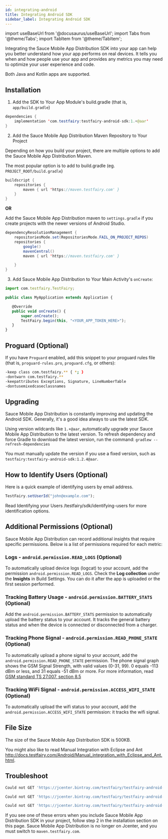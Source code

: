 ```yaml
---
id: integrating-android
title: Integrating Android SDK
sidebar_label: Integrating Android SDK
---
```


import useBaseUrl from '@docusaurus/useBaseUrl';
import Tabs from '@theme/Tabs';
import TabItem from '@theme/TabItem';

Integrating the Sauce Mobile App Distribution SDK into your app can help you better understand how your app performs on real devices. It tells you when and how people use your app and provides any metrics you may need to optimize your user experience and code.

Both Java and Kotlin apps are supported.

## Installation

1. Add the SDK to Your App Module's build.gradle (that is, `app/build.gradle`)

```java
dependencies {
    implementation 'com.testfairy:testfairy-android-sdk:1.+@aar'
}
```

2. Add the Sauce Mobile App Distribution Maven Repository to Your Project

Depending on how you build your project, there are multiple options to add the Sauce Mobile App Distribution Maven.

The most popular option is to add to build.gradle (eg. `PROJECT_ROOT/build.gradle`)

```java
buildscript {
    repositories {
        maven { url 'https://maven.testfairy.com' }
    }
}
```

**OR**

Add the Sauce Mobile App Distribution maven to `settings.gradle` if you create projects with the newer versions of Android Studio.

```java
dependencyResolutionManagement {
    repositoriesMode.set(RepositoriesMode.FAIL_ON_PROJECT_REPOS)
    repositories {
        google()
        mavenCentral()
        maven { url 'https://maven.testfairy.com' }

    }
}
```

3. Add Sauce Mobile App Distribution to Your Main Activity's `onCreate`:

```js
import com.testfairy.TestFairy;

public class MyApplication extends Application {

   @Override
   public void onCreate() {
       super.onCreate();
       TestFairy.begin(this, "<YOUR_APP_TOKEN_HERE>");
   }
}
```

## Proguard (Optional)

If you have `Proguard` enabled, add this snippet to your proguard rules file (that is, `proguard-rules.pro`, `proguard.cfg`, or others):

```bash
-keep class com.testfairy.** { *; }
-dontwarn com.testfairy.**
-keepattributes Exceptions, Signature, LineNumberTable
-dontusemixedcaseclassnames
```

## Upgrading

Sauce Mobile App Distribution is constantly improving and updating the Android SDK. Generally, it's a good idea always to use the latest SDK.

Using version wildcards like `1.+@aar`, automatically upgrade your Sauce Mobile App Distribution to the latest version. To refresh dependency and force Gradle to download the latest version, run the command: `gradlew --refresh-dependencies`

You must manually update the version if you use a fixed version, such as `testfairy:testfairy-android-sdk:1.2.4@aar`.

## How to Identify Users (Optional)

Here is a quick example of identifying users by email address.

```js
TestFairy.setUserId("john@example.com");
```

Read Identifying your Users /testfairy/sdk/identifying-users for more identification options.

## Additional Permissions (Optional)

Sauce Mobile App Distribution can record additional insights that require specific permissions. Below is a list of permissions required for each metric:

### Logs - `android.permission.READ_LOGS` (Optional)

To automatically upload device logs (logcat) to your account, add the permission `android.permission.READ_LOGS`.
Check the **Log collection** under the **Insights** in Build Settings. You can do it after the app is uploaded or the first session performed.

### Tracking Battery Usage - `android.permission.BATTERY_STATS` (Optional)

Add the `android.permission.BATTERY_STATS` permission to automatically upload the battery status to your account.
It tracks the general battery status and when the device is connected or disconnected from a charger.

### Tracking Phone Signal - `android.permission.READ_PHONE_STATE` (Optional)

To automatically upload a phone signal to your account, add the `android.permission.READ_PHONE_STATE` permission.
The phone signal graph shows the GSM Signal Strength, with valid values (0-31, 99). 0 equals -113 dBm or less, and 31 equals -51 dBm or more. For more information, read [GSM standard TS 27.007, section 8.5](http://www.etsi.org/deliver/etsi_ts/127000_127099/127007/08.05.00_60/ts_127007v080500p.pdf)

### Tracking WiFi Signal - `android.permission.ACCESS_WIFI_STATE` (Optional)

To automatically upload the wifi status to your account, add the `android.permission.ACCESS_WIFI_STATE` permission: it tracks the wifi signal.

## File Size

The size of the Sauce Mobile App Distribution SDK is 500KB.

You might also like to read Manual Integration with Eclipse and Ant http://docs.testfairy.com/Android/Manual_integration_with_Eclipse_and_Ant.html.

## Troubleshoot

```bash
Could not GET 'https://jcenter.bintray.com/testfairy/testfairy-android-sdk/1.11.45/testfairy-android-sdk-1.11.45.pom'. Received status code 400
```

```bash
Could not GET 'https://jcenter.bintray.com/testfairy/testfairy-android-sdk/1.11.45/testfairy-android-sdk-1.11.45.pom'. Received status code 403
```

```bash
Could not GET 'https://jcenter.bintray.com/testfairy/testfairy-android-sdk/1.11.45/testfairy-android-sdk-1.11.45.pom'. Received status code 407
```

If you see one of these errors when you include Sauce Mobile App Distribution SDK in your project, follow step 2 in the installation section on this page.
Sauce Mobile App Distribution is no longer on Jcenter, and you must switch to `maven.testfairy.com`.
